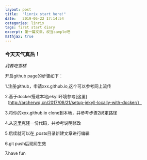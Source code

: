 ```yaml
---
layout: post
title:  "linrix start here!"
date:   2019-06-22 17:14:54
categories: linrix
tags: first start diary
excerpt: 第一篇文章，权当sample吧
mathjax: true
---
```


### 今天天气真热！

*我要吃雪糕*

开启github page的步骤如下：

1.注册github，申请xxx.github.io,这个可以参考网上流传

2.基于docker搭建本地jekyll环境参考[这里]（http://archerwq.cn/2017/09/21/setup-jekyll-locally-with-docker/）

3.将你的xxx.github.io clone到本地，并参考步骤2绑定路径

4.从[这里](https://github.com/Gaohaoyang/gaohaoyang.github.io)克隆一份代码，并参考说明修改

5.后续就可以在_posts目录新建文章进行编辑

6.git push后现网生效

7.have fun

